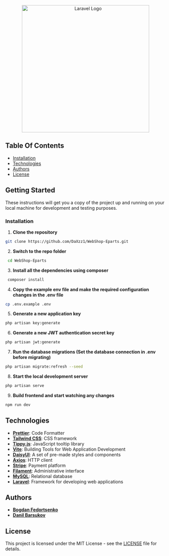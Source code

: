 <p align="center"><a href="https://laravel.com" target="_blank"><img src="https://raw.githubusercontent.com/laravel/art/master/logo-lockup/5%20SVG/2%20CMYK/1%20Full%20Color/laravel-logolockup-cmyk-red.svg" width="400" alt="Laravel Logo"></a></p>


## Table Of Contents
-   [Installation](https://github.com/DaXzz1/WebShop-Eparts#installation)
-   [Technologies](https://github.com/DaXzz1/WebShop-Eparts#technologies)
-   [Authors](https://github.com/DaXzz1/WebShop-Eparts#authors)
-   [License](https://github.com/DaXzz1/WebShop-Eparts#license)

## Getting Started

These instructions will get you a copy of the project up and running on your local machine for development and testing purposes.

### Installation

1. <b>Clone the repository</b>
```bash
git clone https://github.com/DaXzz1/WebShop-Eparts.git
```
2. <b>Switch to the repo folder</b>
```bash
 cd WebShop-Eparts
 ```
3. <b>Install all the dependencies using composer</b>
```bash
 composer install
```
4. <b>Copy the example env file and make the required configuration changes in the .env file</b>
```bash
cp .env.example .env
```
5. <b>Generate a new application key</b>
```bash
php artisan key:generate
```
6. <b>Generate a new JWT authentication secret key</b>
```bash
php artisan jwt:generate
```
7. <b>Run the database migrations (Set the database connection in .env before migrating)</b>
```bash
php artisan migrate:refresh --seed
```
8. <b>Start the local development server</b>
```bash
php artisan serve
```
9. <b>Build frontend and start watching any changes</b>
```bash
npm run dev
```

## Technologies

-   **[Prettier](https://prettier.io/)**: Code Formatter
-   **[Tailwind CSS](https://tailwindcss.com/)**: CSS framework
-   **[Tippy.js](https://atomiks.github.io/tippyjs/)**: JavaScript tooltip library
-   **[Vite](https://vitejs.dev/)**: Building Tools for Web Application Development
-   **[DaisyUI](https://daisyui.com/)**: A set of pre-made styles and components
-   **[Axios](https://axios-http.com/)**: HTTP client
-   **[Stripe](https://stripe.com/)**: Payment platform
-   **[Filament](https://filamentapp.com/)**: Administrative interface
-   **[MySQL](https://www.mysql.com/)**: Relational database
-   **[Laravel](https://laravel.com/)**: Framework for developing web applications

## Authors

-   **[Bogdan Fedortsenko](https://github.com/DaXzz1)**
-   **[Danil Barsukov](https://github.com/Nell0w)**

## License

This project is licensed under the MIT License - see the [LICENSE](https://github.com/DaXzz1/WebShop-Eparts/blob/main/LICENSE) file for details.
